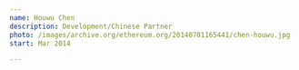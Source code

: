 ```yaml
---
name: Houwu Chen
description: Development/Chinese Partner
photo: /images/archive.org/ethereum.org/20140701165441/chen-houwu.jpg
start: Mar 2014

---
```


